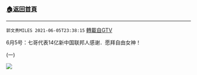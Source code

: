 ﻿###  [:house:返回首頁](https://github.com/ourhimalayas/txt)
---

`郭文贵MILES 2021-06-05T23:38:15` [轉載自GTV](https://gtv.org/web/#/UserInfo/5e596957357cc612d35a8044)

6月5号：七哥代表14亿新中国联邦人感谢．愿拜自由女神！

(一)

[![](https://filegroup.gtv.org/cdn-cgi/image/width=600/https://filegroup.gtv.org/group8/web/20210605/23/38/0/97f332c91e3e1fd67a4ff225a8293357.jpg)](https://filegroup.gtv.org/group8/web/20210605/23/38/0/060ad4b3723cdef1b2947f3bc08e9da4.mp4)